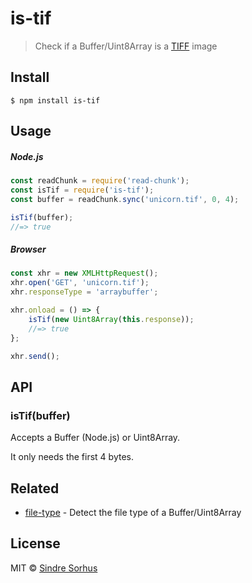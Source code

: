 # is-tif

> Check if a Buffer/Uint8Array is a [TIFF](https://en.wikipedia.org/wiki/TIFF) image


## Install

```
$ npm install is-tif
```


## Usage

##### Node.js

```js
const readChunk = require('read-chunk');
const isTif = require('is-tif');
const buffer = readChunk.sync('unicorn.tif', 0, 4);

isTif(buffer);
//=> true
```

##### Browser

```js
const xhr = new XMLHttpRequest();
xhr.open('GET', 'unicorn.tif');
xhr.responseType = 'arraybuffer';

xhr.onload = () => {
	isTif(new Uint8Array(this.response));
	//=> true
};

xhr.send();
```


## API

### isTif(buffer)

Accepts a Buffer (Node.js) or Uint8Array.

It only needs the first 4 bytes.


## Related

- [file-type](https://github.com/sindresorhus/file-type) - Detect the file type of a Buffer/Uint8Array


## License

MIT © [Sindre Sorhus](https://sindresorhus.com)
